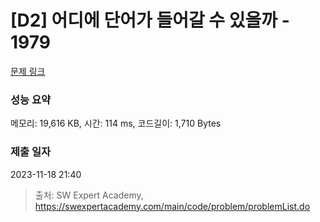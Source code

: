 # [D2] 어디에 단어가 들어갈 수 있을까 - 1979 

[문제 링크](https://swexpertacademy.com/main/code/problem/problemDetail.do?contestProbId=AV5PuPq6AaQDFAUq) 

### 성능 요약

메모리: 19,616 KB, 시간: 114 ms, 코드길이: 1,710 Bytes

### 제출 일자

2023-11-18 21:40



> 출처: SW Expert Academy, https://swexpertacademy.com/main/code/problem/problemList.do